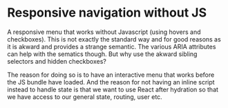 # Responsive navigation without JS

A responsive menu that works without Javascript (using hovers and checkboxes). 
This is not exactly the standard way and for good reasons as it is akward and provides a strange semantic. 
The various ARIA attributes can help with the sematics though. But why use the akward sibling selectors and hidden checkboxes?

The reason for doing so is to have an interactive menu that works before the JS bundle have loaded. 
And the reason for not having an inline script instead to handle state is that we want to use React after hydration so that we have access to our general state, routing, user etc.
